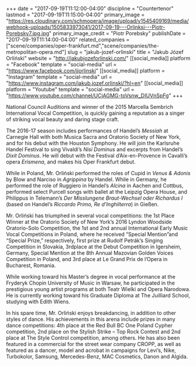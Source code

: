 +++
date = "2017-09-19T11:12:00-04:00"
discipline = "Countertenor"
lastmod = "2017-09-19T11:15:00-04:00"
primary_image = "https://res.cloudinary.com/schmopera/image/upload/v1545409169/media/webhook-uploads/1505833973041/2017-09-19---Orlinksi---Piotr-Porebsky7.jpg.jpg"
primary_image_credit = "Piotr Porebsky"
publishDate = "2017-09-19T11:14:00-04:00"
related_companies = ["scene/companies/oper-frankfurt.md","scene/companies/the-metropolitan-opera.md"]
slug = "jakub-jozef-orlinski"
title = "Jakub Józef Orliński"
website = "http://jakubjozeforlinski.com/"
[[social_media]]
platform = "Facebook"
template = "social-media"
url = "https://www.facebook.com/jjorlinski"
[[social_media]]
platform = "Instagram"
template = "social-media"
url = "https://www.instagram.com/jakub.jozef.orlinski/?hl=en"
[[social_media]]
platform = "Youtube"
template = "social-media"
url = "https://www.youtube.com/channel/UCjAGMG-toVsnw_DIUVnSpFg"
+++

National Council Auditions and winner of the 2015 Marcella Sembrich International Vocal Competition, is quickly gaining a reputation as a singer of striking vocal beauty and daring stage craft. 

The 2016-17 season includes performances of Handel’s *Messiah* at Carnegie Hall with both Musica Sacra and Oratorio Society of New York, and for his debut with the Houston Symphony. He will join the Karlsruhe Handel Festival to sing Vivaldi’s *Nisi Dominus* and excerpts from Handel’s *Dixit Dominus*. He will debut with the Festival d’Aix-en-Provence in Cavalli’s opera *Erismena*, and makes his Oper Frankfurt debut. 

While in Poland, Mr. Orliński performed the roles of Cupid in *Venus & Adonis* by Blow and Narciso in *Agrippina* by Handel. While in Germany, he performed the role of Ruggiero in Handel’s *Alcina* in Aachen and Cottbus, performed select Purcell songs with ballet at the Leipzig Opera House, and Philippus in Telemann’s *Der Misslungene Braut-Wechsel oder Richardus I* (based on Handel’s *Riccardo Primo, Re d’Inghilterra*) in Gießen. 

Mr. Orliński has triumphed in several vocal competitions: the 1st Place Winner at the Oratorio Society of New York’s 2016 Lyndon Woodside Oratorio-Solo Competition, the 1st and 2nd annual International Early Music Vocal Competitions in Poland, where he received “Special Mention”and “Special Prize,” respectively, first prize at Rudolf Petrák’s Singing Competition in Slovakia, 3rdplace at the Debut Competition in Igersheim, Germany, Special Mention at the 8th Annual Mazovian Golden Voices Competition in Poland, and 3rd place at Le Grand Prix de l’Opera in Bucharest, Romania. 

While working toward his Master’s degree in vocal performance at the Fryderyk Chopin University of Music in Warsaw, he participated in the prestigious young artist programs at both Teatr Wielki and Opera Narodowa. He is currently working toward his Graduate Diploma at The Juilliard School, studying with Edith Wiens. 

In his spare time, Mr. Orliński enjoys breakdancing, in addition to other styles of dance. His achievements in this arena include prizes in many dance competitions: 4th place at the Red Bull BC One Poland Cypher competition, 2nd place on the Stylish Strike – Top Rock Contest and 2nd place at The Style Control competition, among others. He has also been featured in a commercial for the street wear company CROPP, as well as featured as a dancer, model and acrobat in campaigns for Levi’s, Nike, Turbokolor, Samsung, Mercedes-Benz, MAC Cosmetics, Danon and Algida.
